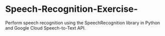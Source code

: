 # Speech-Recognition-Exercise-
Perform speech recognition using the SpeechRecognition library in Python and Google Cloud Speech-to-Text API.
